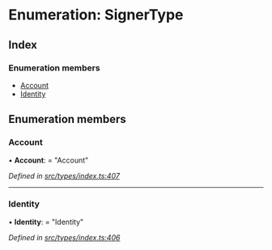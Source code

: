 # Enumeration: SignerType

## Index

### Enumeration members

* [Account](signertype.md#account)
* [Identity](signertype.md#identity)

## Enumeration members

###  Account

• **Account**: = "Account"

*Defined in [src/types/index.ts:407](https://github.com/PolymathNetwork/polymesh-sdk/blob/b42f319/src/types/index.ts#L407)*

___

###  Identity

• **Identity**: = "Identity"

*Defined in [src/types/index.ts:406](https://github.com/PolymathNetwork/polymesh-sdk/blob/b42f319/src/types/index.ts#L406)*
